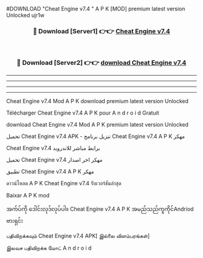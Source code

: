 #DOWNLOAD "Cheat Engine v7.4 " A P K [MOD] premium latest version Unlocked ujr1w 



<div align="center">

<h3>🔴 Download [Server1] 👉👉 <a href="https://apkdownload12.web.app/?title=Cheat Engine v7.4 ">Cheat Engine v7.4  </a></h3><br>

<h3>🔴 Download [Server2] 👉👉 <a href="https://apkdownload12.web.app/?title=Cheat Engine v7.4 ">download Cheat Engine v7.4  </a></h3>
</div>


----------------------------------------------------------

----------------------------------------------------------

----------------------------------------------------------

----------------------------------------------------------


Cheat Engine v7.4  Mod A P K download premium latest version Unlocked

Télécharger  Cheat Engine v7.4  A P K pour A n d r o i d Gratuit

download Cheat Engine v7.4  Mod A P K premium latest version Unlocked

تحميل Cheat Engine v7.4  APK - تنزيل برنامج Cheat Engine v7.4  A P K مهكر

Cheat Engine v7.4  برابط مباشر للاندرويد

تحميل Cheat Engine v7.4  مهكر اخر اصدار

تطبيق Cheat Engine v7.4  A P K مهكر

ดาวน์โหลด A P K Cheat Engine v7.4  รับเวอร์ชันล่าสุด

Baixar A P K mod

အက်ပ်ကို ဒေါင်းလုဒ်လုပ်ပါ။ Cheat Engine v7.4  A P K အမည်သည်ကူကိုင်Andriod ဗားရှင်း

பதிவிறக்கவும் Cheat Engine v7.4  APK[ இல்லை விளம்பரங்கள்] 
 
இலவச பதிவிறக்க மோட் A n d r o i d



